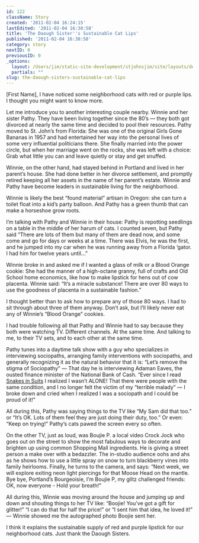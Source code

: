```yaml
---
id: 122
className: Story
created: '2011-02-04 16:24:15'
lastEdited: '2011-02-04 16:38:58'
title: 'The Daough Sister''s Sustainable Cat Lips'
published: '2011-02-04 16:38:58'
category: story
nextID: 0
previousID: 0
_options:
  layout: /Users/jim/static-site-development/stjohnsjim/site/layouts/default.static.ttml
  partials: ""
slug: the-daough-sisters-sustainable-cat-lips
---
```

<p>[First Name],  I have noticed some neighborhood cats with red or purple lips.  I thought you might want to know more.</p>
<p>Let me introduce you to another interesting couple nearby.  Winnie and her sister Pathy.  They have been living together since the 80&rsquo;s &mdash; they both got divorced at nearly the same time and decided to pool their resources.  Pathy moved to St. John&rsquo;s from Florida: She was one of the original Girls Gone Bananas in 1957 and had entertained her way into the personal lives of some very influential politicians there.  She finally married into the power circle, but when her marriage went on the rocks, she was left with a choice: Grab what little you can and leave quietly or stay and get snuffed.</p>
<p>Winnie, on the other hand, had stayed behind in Portland and lived in her parent&rsquo;s house.  She had done better in her divorce settlement, and promptly retired keeping all her assets in the name of her parent&rsquo;s estate.  Winnie and Pathy have become leaders in sustainable living for the neighborhood.</p>
<p>Winnie is likely the best &ldquo;found material&rdquo; artisan in Oregon: she can turn a toilet float into a kid&rsquo;s party balloon.  And Pathy has a green thumb that can make a horseshoe grow roots.</p>
<p>I&rsquo;m talking with Pathy and Winnie in their house:  Pathy is repotting seedlings on a table in the middle of her harum of cats.  I counted seven, but Pathy said &ldquo;There are lots of them but many of them are dead now, and some come and go for days or weeks at a time.  There was Elvis, he was the first, and he jumped into my car when he was running away from a Florida &lsquo;gator.  I had him for twelve years until...&rdquo;</p>
<p>Winnie broke in and asked me if I wanted a glass of milk or a Blood Orange cookie:  She had the manner of a high-octane granny, full of crafts and Old School home economics, like how to make lipstick for hens out of cow placenta.  Winnie said: &ldquo;It&rsquo;s a miracle substance!  There are over 80 ways to use the goodness of placenta in a sustainable fashion.&rdquo;</p>
<p>I thought better than to ask how to prepare any of those 80 ways.  I had to sit through about three of them anyway.  Don&rsquo;t ask, but I&rsquo;ll likely never eat any of Winnie&rsquo;s &ldquo;Blood Orange&rdquo; cookies.</p>
<p>I had trouble following all that Pathy and Winnie had to say because they both were watching TV.  Different channels.  At the same time.  And talking to me, to their TV sets, and to each other at the same time.</p>
<p>Pathy tunes into a daytime talk show with a guy who specializes in interviewing sociopaths, arranging family interventions with sociopaths, and generally recognizing it as the natural behavior that it is: &ldquo;Let&rsquo;s remove the stigma of Sociopathy&rdquo; &mdash; That day he is interviewing Adaman Eaves, the ousted finance minister of the National Bank of Cash.  &ldquo;Ever since I read <a target="_blank" href="http://www.amazon.com/Snakes-Suits-When-Psychopaths-Work/dp/0060837721">Snakes in Suits</a> I realized I wasn&rsquo;t ALONE!  That there were people with the same condition, and I no longer felt the victim of my &ldquo;terrible malady&rdquo; &mdash; I broke down and cried when I realized I was a sociopath and I could be proud of it!&rdquo;</p>
<p>All during this, Pathy was saying things to the TV like &ldquo;My Sam did that too.&rdquo; or &ldquo;It&rsquo;s OK.  Lots of them feel they are just doing their duty, too.&rdquo;  Or even: &ldquo;Keep on trying!&rdquo;  Pathy&rsquo;s cats pawed the screen every so often.</p>
<p>On the other TV, just as loud, was Boujie P. a local video Crock Jock who goes out on the street to show the most fabulous ways to decorate and brighten up using common Shopping Mall ingredients.  He is giving a street person a make over with a bedazzler.  The in-studio audience oohs and ahs as he shows how to use a little spray on snow to turn blackberry vines into family heirlooms.  Finally, he turns to the camera, and says: &ldquo;Next week, we will explore exiting neon light piercings for that Moose Head on the mantle.  Bye bye, Portland&rsquo;s Bourgeoisie, I&rsquo;m Boujie P, my glitz challenged friends: OK, now everyone - Hold your breath!&rdquo;</p>
<p>All during this, Winnie was moving around the house and jumping up and down and shouting things to her TV like:  &ldquo;Boojie! You&rsquo;ve got a gift for glitter!&rdquo; &ldquo;I can do that for half the price!&rdquo; or &ldquo;I sent him that idea, he loved it!&rdquo; &mdash; Winnie showed me the autographed photo Boojie sent her.</p>
<p>I think it explains the sustainable supply of red and purple lipstick for our neighborhood cats.  Just thank the Daough Sisters.</p>